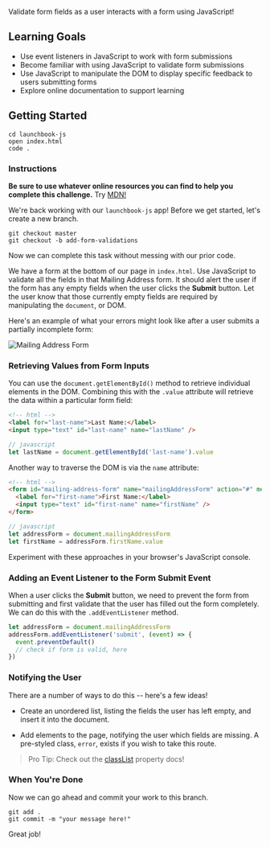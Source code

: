 Validate form fields as a user interacts with a form using JavaScript!

## Learning Goals

* Use event listeners in JavaScript to work with form submissions
* Become familiar with using JavaScript to validate form submissions
* Use JavaScript to manipulate the DOM to display specific feedback to users submitting forms
* Explore online documentation to support learning  

## Getting Started

```no-highlight
cd launchbook-js
open index.html
code .
```

### Instructions

**Be sure to use whatever online resources you can find to help you complete this challenge.**
Try [MDN!](https://developer.mozilla.org/en-US/docs/Web/JavaScript)

We're back working with our `launchbook-js` app! Before we get started, let's create a new branch.

```no-highlight
git checkout master
git checkout -b add-form-validations
```

Now we can complete this task without messing with our prior code.

We have a form at the bottom of our page in `index.html`. Use JavaScript to validate all the fields in that Mailing Address form. It should alert the user if the form has any empty fields when the user clicks the **Submit** button.
Let the user know that those currently empty fields are required by manipulating the `document`, or DOM.

Here's an example of what your errors might look like after a user submits a partially incomplete form:

![Mailing Address Form](https://s3.amazonaws.com/horizon-production/images/shipping-address-form.png)

### Retrieving Values from Form Inputs

You can use the `document.getElementById()` method to retrieve individual elements in the DOM.
Combining this with the `.value` attribute will retrieve the data within a particular form field:

```html
<!-- html -->
<label for="last-name">Last Name:</label>
<input type="text" id="last-name" name="lastName" />
```
```javascript
// javascript
let lastName = document.getElementById('last-name').value
```

Another way to traverse the DOM is via the `name` attribute:

```html
<!-- html -->
<form id="mailing-address-form" name="mailingAddressForm" action="#" method="post">
  <label for="first-name">First Name:</label>
  <input type="text" id="first-name" name="firstName" />
</form>
```
```javascript
// javascript
let addressForm = document.mailingAddressForm
let firstName = addressForm.firstName.value
```

Experiment with these approaches in your browser's JavaScript console.

### Adding an Event Listener to the Form Submit Event

When a user clicks the **Submit** button, we need to prevent the form from submitting and first validate that the user has filled out the form completely.
We can do this with the `.addEventListener` method.

```javascript
let addressForm = document.mailingAddressForm
addressForm.addEventListener('submit', (event) => {
  event.preventDefault()
  // check if form is valid, here
})
```

### Notifying the User

There are a number of ways to do this -- here's a few ideas!

* Create an unordered list, listing the fields the user has left empty, and insert it into the document.

* Add elements to the page, notifying the user which fields are missing. A pre-styled class, `error`, exists if you wish to take this route.

> Pro Tip: Check out the [classList](https://developer.mozilla.org/en-US/docs/Web/API/Element/classList) property docs!

### When You're Done

Now we can go ahead and commit your work to this branch.

```no-highlight
git add .
git commit -m "your message here!"
```

Great job!
